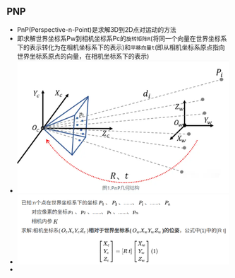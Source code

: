 ## PNP
- PnP(Perspective-n-Point)是求解3D到2D点对运动的方法 
- 即求解世界坐标系Pw到相机坐标系Pc的`旋转矩阵R`(将同一个向量在世界坐标系下的表示转化为在相机坐标系下的表示)和`平移向量t`(即从相机坐标系原点指向世界坐标系原点的向量，在相机坐标系下的表示)
- ![Alt text](image-3.png)
- ![Alt text](image-2.png)
- 